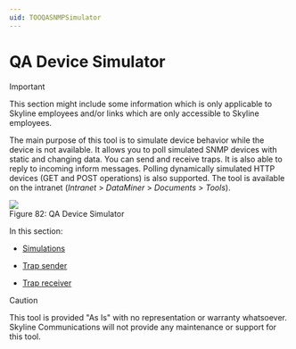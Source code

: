 ```yaml
---
uid: TOOQASNMPSimulator
---
```


# QA Device Simulator

> [!IMPORTANT]
> This section might include some information which is only applicable to Skyline employees and/or links which are only accessible to Skyline employees.

The main purpose of this tool is to simulate device behavior while the device is not available. It allows you to poll simulated SNMP devices with static and changing data. You can send and receive traps. It is also able to reply to incoming inform messages. Polling dynamically simulated HTTP devices (GET and POST operations) is also supported. The tool is available on the intranet (*Intranet* > *DataMiner* > *Documents* > *Tools*).

![](~/develop/images/QA_Device_Simulator.png)
<br>Figure 82: QA Device Simulator

In this section:

- [Simulations](xref:Simulations)

- [Trap sender](xref:Trap_sender)

- [Trap receiver](xref:Trap_receiver)

> [!CAUTION]
> This tool is provided "As Is" with no representation or warranty whatsoever. Skyline Communications will not provide any maintenance or support for this tool.
